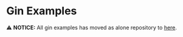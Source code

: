 # Gin Examples

⚠️  **NOTICE:** All gin examples has moved as alone repository to [here](https://github.com/gin-gonic/examples).
